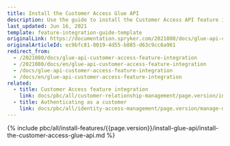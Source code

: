 ```yaml
---
title: Install the Customer Access Glue API
description: Use the guide to install the Customer Access API feature in your project.
last_updated: Jun 16, 2021
template: feature-integration-guide-template
originalLink: https://documentation.spryker.com/2021080/docs/glue-api-customer-access-feature-integration
originalArticleId: ec9bfc81-8019-4d55-b885-d63c9cc6a961
redirect_from:
  - /2021080/docs/glue-api-customer-access-feature-integration
  - /2021080/docs/en/glue-api-customer-access-feature-integration
  - /docs/glue-api-customer-access-feature-integration
  - /docs/en/glue-api-customer-access-feature-integration
related:
  - title: Customer Access feature integration
    link: docs/pbc/all/customer-relationship-management/page.version/install-and-upgrade/install-features/install-the-customer-access-feature.html
  - title: Authenticating as a customer
    link: docs/pbc/all/identity-access-management/page.version/manage-using-glue-api/glue-api-authenticate-as-a-customer.html
---
```


{% include pbc/all/install-features/{{page.version}}/install-glue-api/install-the-customer-access-glue-api.md %} <!-- To edit, see /_includes/pbc/all/install-features/202212.0/install-glue-api/install-the-customer-access-glue-api.md -->
